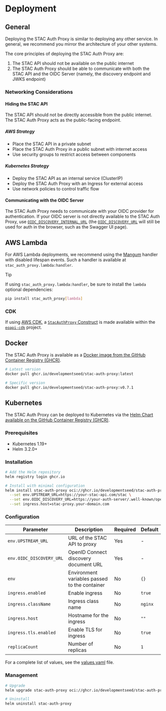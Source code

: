 # Deployment

## General

Deploying the STAC Auth Proxy is similar to deploying any other service. In general, we recommend you mirror the architecture of your other systems.

The core principles of deploying the STAC Auth Proxy are:

1. The STAC API should not be available on the public internet
2. The STAC Auth Proxy should be able to communicate with both the STAC API and the OIDC Server (namely, the discovery endpoint and JWKS endpoint)

### Networking Considerations

#### Hiding the STAC API

The STAC API should not be directly accessible from the public internet. The STAC Auth Proxy acts as the public-facing endpoint.

##### AWS Strategy

- Place the STAC API in a private subnet
- Place the STAC Auth Proxy in a public subnet with internet access
- Use security groups to restrict access between components

##### Kubernetes Strategy

- Deploy the STAC API as an internal service (ClusterIP)
- Deploy the STAC Auth Proxy with an Ingress for external access
- Use network policies to control traffic flow

#### Communicating with the OIDC Server

The STAC Auth Proxy needs to communicate with your OIDC provider for authentication. If your OIDC server is not directly available to the STAC Auth Proxy, use [`OIDC_DISCOVERY_INTERNAL_URL`](configuration.md#oidc_discovery_internal_url) (the [`OIDC_DISCOVERY_URL`](configuration.md#oidc_discovery_url) will still be used for auth in the browser, such as the Swagger UI page).

## AWS Lambda

For AWS Lambda deployments, we recommend using the [Mangum](https://pypi.org/project/mangum/) handler with disabled lifespan events. Such a handler is available at `stac_auth_proxy.lambda:handler`.

> [!TIP]
>
> If using `stac_auth_proxy.lambda:handler`, be sure to install the `lambda` optional dependencies:
>
> ```bash
> pip install stac_auth_proxy[lambda]
> ```

### CDK

If using [AWS CDK](https://docs.aws.amazon.com/cdk/), a [`StacAuthProxy` Construct](https://developmentseed.org/eoapi-cdk/#stacauthproxylambda-) is made available within the [`eoapi-cdk`](https://github.com/developmentseed/eoapi-cdk) project.

## Docker

The STAC Auth Proxy is available as a [Docker image from the GitHub Container Registry (GHCR)](https://github.com/developmentseed/stac-auth-proxy/pkgs/container/stac-auth-proxy).

```bash
# Latest version
docker pull ghcr.io/developmentseed/stac-auth-proxy:latest

# Specific version
docker pull ghcr.io/developmentseed/stac-auth-proxy:v0.7.1
```

## Kubernetes

The STAC Auth Proxy can be deployed to Kubernetes via the [Helm Chart available on the GitHub Container Registry (GHCR)](https://github.com/developmentseed/stac-auth-proxy/pkgs/container/stac-auth-proxy%2Fcharts%2Fstac-auth-proxy).

### Prerequisites

- Kubernetes 1.19+
- Helm 3.2.0+

### Installation

```bash
# Add the Helm repository
helm registry login ghcr.io

# Install with minimal configuration
helm install stac-auth-proxy oci://ghcr.io/developmentseed/stac-auth-proxy/charts/stac-auth-proxy \
  --set env.UPSTREAM_URL=https://your-stac-api.com/stac \
  --set env.OIDC_DISCOVERY_URL=https://your-auth-server/.well-known/openid-configuration \
  --set ingress.host=stac-proxy.your-domain.com
```

### Configuration

| Parameter                | Description                                   | Required | Default |
| ------------------------ | --------------------------------------------- | -------- | ------- |
| `env.UPSTREAM_URL`       | URL of the STAC API to proxy                  | Yes      | -       |
| `env.OIDC_DISCOVERY_URL` | OpenID Connect discovery document URL         | Yes      | -       |
| `env`                    | Environment variables passed to the container | No       | `{}`    |
| `ingress.enabled`        | Enable ingress                                | No       | `true`  |
| `ingress.className`      | Ingress class name                            | No       | `nginx` |
| `ingress.host`           | Hostname for the ingress                      | No       | `""`    |
| `ingress.tls.enabled`    | Enable TLS for ingress                        | No       | `true`  |
| `replicaCount`           | Number of replicas                            | No       | `1`     |

For a complete list of values, see the [values.yaml](https://github.com/developmentseed/stac-auth-proxy/blob/main/helm/values.yaml) file.

### Management

```bash
# Upgrade
helm upgrade stac-auth-proxy oci://ghcr.io/developmentseed/stac-auth-proxy/charts/stac-auth-proxy

# Uninstall
helm uninstall stac-auth-proxy
```
